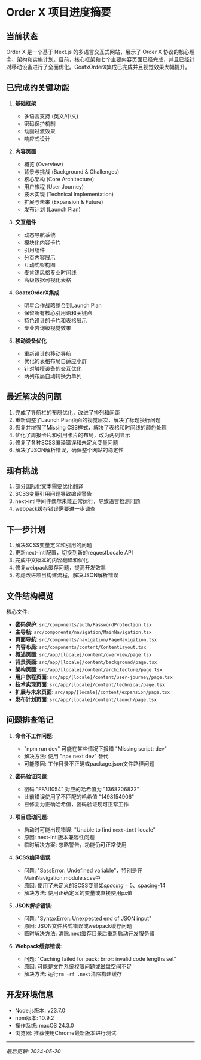# Order X 项目进度摘要

## 当前状态

Order X 是一个基于 Next.js 的多语言交互式网站，展示了 Order X 协议的核心理念、架构和实施计划。目前，核心框架和七个主要内容页面已经完成，并且已经针对移动设备进行了全面优化。GoatxOrderX集成已完成并且视觉效果大幅提升。

## 已完成的关键功能

1. **基础框架**
   - 多语言支持 (英文/中文)
   - 密码保护机制
   - 动画过渡效果
   - 响应式设计

2. **内容页面**
   - 概览 (Overview)
   - 背景与挑战 (Background & Challenges)
   - 核心架构 (Core Architecture)
   - 用户旅程 (User Journey)
   - 技术实现 (Technical Implementation)
   - 扩展与未来 (Expansion & Future)
   - 发布计划 (Launch Plan)

3. **交互组件**
   - 动态导航系统
   - 模块化内容卡片
   - 引用组件
   - 分页内容展示
   - 互动式架构图
   - 麦肯锡风格专业时间线
   - 高级数据可视化表格

4. **GoatxOrderX集成**
   - 明星合作战略整合到Launch Plan
   - 保留所有核心引用语和关键点
   - 特色设计的卡片和表格展示
   - 专业咨询级视觉效果

5. **移动设备优化**
   - 重新设计的移动导航
   - 优化的表格布局自适应小屏
   - 针对触摸设备的交互优化
   - 两列布局自动转换为单列

## 最近解决的问题

1. 完成了导航栏的布局优化，改进了排列和间距
2. 重新调整了Launch Plan页面的视觉层次，解决了标题换行问题
3. 恢复并增强了Missing CSS样式，解决了表格和时间线的颜色处理
4. 优化了周报卡片和引用卡片的布局，改为两列显示
5. 修复了各种SCSS编译错误和未定义变量问题
6. 解决了JSON解析错误，确保整个网站的稳定性

## 现有挑战

1. 部分国际化文本需要优化翻译
2. SCSS变量引用问题导致编译警告
3. next-intl中间件偶尔未能正常运行，导致语言检测问题
4. webpack缓存错误需要进一步调查

## 下一步计划

1. 解决SCSS变量定义和引用的问题
2. 更新next-intl配置，切换到新的requestLocale API
3. 完成中文版本的内容翻译和优化
4. 修复webpack缓存问题，提高开发效率
5. 考虑改进项目构建流程，解决JSON解析错误

## 文件结构概览

核心文件:
- **密码保护**: `src/components/auth/PasswordProtection.tsx`
- **主导航**: `src/components/navigation/MainNavigation.tsx`
- **页面导航**: `src/components/navigation/PageNavigation.tsx`
- **内容布局**: `src/components/content/ContentLayout.tsx`
- **概述页面**: `src/app/[locale]/content/overview/page.tsx`
- **背景页面**: `src/app/[locale]/content/background/page.tsx`
- **架构页面**: `src/app/[locale]/content/architecture/page.tsx`
- **用户旅程页面**: `src/app/[locale]/content/user-journey/page.tsx`
- **技术实现页面**: `src/app/[locale]/content/technical/page.tsx`
- **扩展与未来页面**: `src/app/[locale]/content/expansion/page.tsx`
- **发布计划页面**: `src/app/[locale]/content/launch/page.tsx`

## 问题排查笔记

1. **命令不工作问题**:
   - "npm run dev" 可能在某些情况下报错 "Missing script: dev"
   - 解决方法: 使用 "npx next dev" 替代
   - 可能原因: 工作目录不正确或package.json文件路径问题

2. **密码验证问题**:
   - 密码 "FFAI1054" 对应的哈希值为 "1368206822"
   - 此前错误使用了不匹配的哈希值 "1498154906"
   - 已修复为正确哈希值，密码验证现可正常工作

3. **项目启动问题**:
   - 启动时可能出现错误: "Unable to find `next-intl` locale"
   - 原因: next-intl版本兼容性问题
   - 临时解决方案: 忽略警告，功能仍可正常使用

4. **SCSS编译错误**:
   - 问题: "SassError: Undefined variable"，特别是在MainNavigation.module.scss中
   - 原因: 使用了未定义的SCSS变量如$spacing-5、$spacing-14
   - 解决方法: 使用正确定义的变量或直接使用px值

5. **JSON解析错误**:
   - 问题: "SyntaxError: Unexpected end of JSON input"
   - 原因: JSON文件格式错误或webpack缓存问题
   - 临时解决方法: 清除.next缓存目录后重新启动开发服务器

6. **Webpack缓存错误**:
   - 问题: "Caching failed for pack: Error: invalid code lengths set"
   - 原因: 可能是文件系统权限问题或磁盘空间不足
   - 解决方法: 运行`rm -rf .next`清除构建缓存

## 开发环境信息

- Node.js版本: v23.7.0
- npm版本: 10.9.2
- 操作系统: macOS 24.3.0
- 浏览器: 推荐使用Chrome最新版本进行测试

---

_最后更新: 2024-05-20_ 
